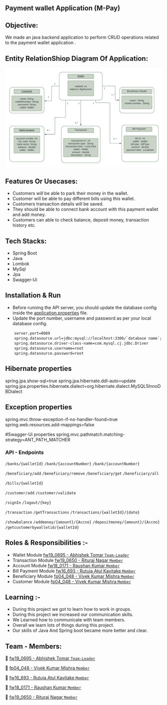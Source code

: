 
## Payment wallet Application (M-Pay)

## Objective:

We made an java backend application to perform CRUD operations related to the payment wallet application .

## Entity RelationShiop Diagram Of Application:
<img src="M_Pay/src/main/resources/ER Diagram.jpeg" alt="E-R Diagram" />

## Features Or Usecases:

- Customers will be able to park their money in the wallet.
- Customer will be able to pay different bills using this wallet.
- Customers transaction details will be saved.
- They should be able to connect bank account with this payment wallet and add money.
- Customers can able to check balance, deposit money, transaction history etc.


## Tech Stacks:

- Spring Boot
- Java
- Lombok
- MySql
- Jpa
- Swagger-Ui


## Installation & Run

* Before running the API server, you should update the database config inside the [application.properties](M_Pay/src/main/resources/application.properties) file. 
* Update the port number, username and password as per your local database config.

```
    server.port=8089
    spring.datasource.url=jdbc:mysql://localhost:3306/`database name`;
    spring.datasource.driver-class-name=com.mysql.cj.jdbc.Driver
    spring.datasource.username=root
    spring.datasource.password=root

```


## Hibernate properties
  
  spring.jpa.show-sql=true
  spring.jpa.hibernate.ddl-auto=update
  spring.jpa.properties.hibernate.dialect=org.hibernate.dialect.MySQL5InnoDBDialect

## Exception properties
  spring.mvc.throw-exception-if-no-handler-found=true
  spring.web.resources.add-mappings=false
  
#Swagger-Ui properties
  spring.mvc.pathmatch.matching-strategy=ANT_PATH_MATCHER

### API - Endpoints

`/banks/{walletId}`
`/bank/{accountNumber}`
`/bank/{accountNumber}`

`/beneficiary/add`
`/beneficiary/remove`
`/beneficiary/get`
`/beneficiary/all`

`/bills/{walletId}`

`/customer/add`
`/customer/validate`

`/signIn`
`/logout/{key}`

`/transaction`
`/getTransactions`
`/transactions/{walletId}/{date}`

`/showbalance`
`/addmoney/{amount}/{Accno}`
`/depositmoney/{amount}/{Accno}`
`/getcustomerbywalletid/{walletId}`


## Roles & Responsibilities :-

- Wallet Module             [fw19_0695 - Abhishek Tomar `Team-Leader`](https://github.com/abhitim)
- Transaction Module        [fw19_0650 - Rituraj Nagar `Member`](https://github.com/riturajnagar)
- Account Module            [fw18_0171 - Raushan Kumar `Member`](https://github.com/raushan18314)
- Bill Payment Module       [fw16_693 - Rutuja Atul Kavitake `Member`](https://github.com/rutu175)
- Beneficiary Module        [fp04_048 - Vivek Kumar Mishra `Member`](https://github.com/mishravivek09) 
- Customer Module           [fp04_048 - Vivek Kumar Mishra `Member`](https://github.com/mishravivek09)


## Learning :-

- During this project we got to learn how to work in groups.
- During this project we increased our communication skills.
- We Learned how to communicate with team members.
- Overall we learn lots of things during this project.
- Our skills of Java And Spring boot became more better and clear.


## Team - Members:

👤 [fw19_0695 - Abhishek Tomar `Team-Leader`](https://github.com/abhitim)

👤 [fp04_048  - Vivek Kumar Mishra `Member`](https://github.com/mishravivek09)

👤 [fw16_693  - Rutuja Atul Kavitake `Member`](https://github.com/rutu175)

👤 [fw18_0171 - Raushan Kumar `Member`](https://github.com/raushan18314)

👤 [fw19_0650 - Rituraj Nagar `Member`](https://github.com/riturajnagar)

